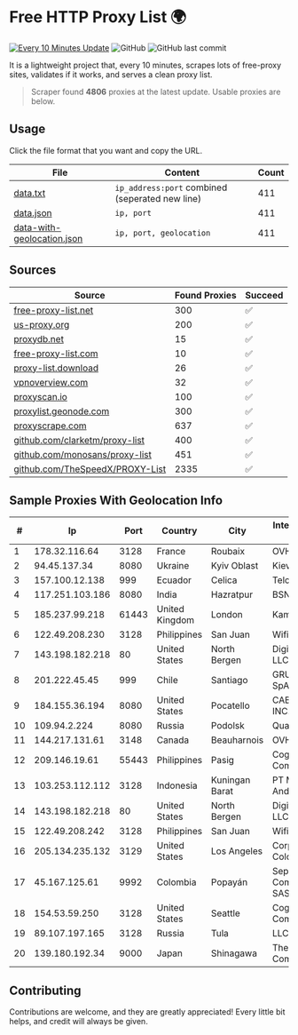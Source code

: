 
# Free HTTP Proxy List 🌍

[![Every 10 Minutes Update](https://github.com/mertguvencli/http-proxy-list/actions/workflows/main.yml/badge.svg?branch=main)](https://github.com/mertguvencli/http-proxy-list/actions/workflows/main.yml)
![GitHub](https://img.shields.io/github/license/mertguvencli/http-proxy-list)
![GitHub last commit](https://img.shields.io/github/last-commit/mertguvencli/http-proxy-list)

It is a lightweight project that, every 10 minutes, scrapes lots of free-proxy sites, validates if it works, and serves a clean proxy list.


> Scraper found **4806** proxies at the latest update. Usable proxies are below.

## Usage

Click the file format that you want and copy the URL.


|File|Content|Count|
|----|-------|-----|
|[data.txt](https://raw.githubusercontent.com/mertguvencli/http-proxy-list/main/proxy-list/data.txt)|`ip_address:port` combined (seperated new line)|411|
|[data.json](https://raw.githubusercontent.com/mertguvencli/http-proxy-list/main/proxy-list/data.json)|`ip, port`|411|
|[data-with-geolocation.json](https://raw.githubusercontent.com/mertguvencli/http-proxy-list/main/proxy-list/data-with-geolocation.json)|`ip, port, geolocation`|411|

## Sources

|Source|Found Proxies|Succeed|
|------|-------------|-------|
|[free-proxy-list.net](https://free-proxy-list.net)|300|✅|
|[us-proxy.org](https://www.us-proxy.org)|200|✅|
|[proxydb.net](http://proxydb.net)|15|✅|
|[free-proxy-list.com](https://free-proxy-list.com/?page=&port=&type%5B%5D=http&type%5B%5D=https&up_time=0&search=Search)|10|✅|
|[proxy-list.download](https://www.proxy-list.download/HTTP)|26|✅|
|[vpnoverview.com](https://vpnoverview.com/privacy/anonymous-browsing/free-proxy-servers)|32|✅|
|[proxyscan.io](https://www.proxyscan.io)|100|✅|
|[proxylist.geonode.com](https://proxylist.geonode.com/api/proxy-list?limit=300&page=1&sort_by=lastChecked&sort_type=desc&protocols=http,https)|300|✅|
|[proxyscrape.com](https://api.proxyscrape.com/v2/?request=displayproxies&protocol=http&timeout=10000&country=all&ssl=all&anonymity=all)|637|✅|
|[github.com/clarketm/proxy-list](https://raw.githubusercontent.com/clarketm/proxy-list/master/proxy-list-raw.txt)|400|✅|
|[github.com/monosans/proxy-list](https://raw.githubusercontent.com/monosans/proxy-list/main/proxies/http.txt)|451|✅|
|[github.com/TheSpeedX/PROXY-List](https://raw.githubusercontent.com/TheSpeedX/PROXY-List/master/http.txt)|2335|✅|


## Sample Proxies With Geolocation Info

|#|Ip|Port|Country|City|Internet Service Provider|
|-|--|----|-------|----|-------------------------|
|1|178.32.116.64|3128|France|Roubaix|OVH SAS|
|2|94.45.137.34|8080|Ukraine|Kyiv Oblast|Kievline LLC|
|3|157.100.12.138|999|Ecuador|Celica|Telconet S.A|
|4|117.251.103.186|8080|India|Hazratpur|BSNL Internet|
|5|185.237.99.218|61443|United Kingdom|London|Kamatera Inc|
|6|122.49.208.230|3128|Philippines|San Juan|WifiCity, Inc|
|7|143.198.182.218|80|United States|North Bergen|DigitalOcean, LLC|
|8|201.222.45.45|999|Chile|Santiago|GRUPO ULLOA SpA|
|9|184.155.36.194|8080|United States|Pocatello|CABLE ONE, INC.|
|10|109.94.2.224|8080|Russia|Podolsk|Quartz Telecom|
|11|144.217.131.61|3148|Canada|Beauharnois|OVH Hosting|
|12|209.146.19.61|55443|Philippines|Pasig|Cogent Communications|
|13|103.253.112.112|3128|Indonesia|Kuningan Barat|PT Media Andalan Nusa|
|14|143.198.182.218|80|United States|North Bergen|DigitalOcean, LLC|
|15|122.49.208.242|3128|Philippines|San Juan|WifiCity, Inc|
|16|205.134.235.132|3129|United States|Los Angeles|Corporate Colocation Inc|
|17|45.167.125.61|9992|Colombia|Popayán|Sepcom Comunicaciones SAS|
|18|154.53.59.250|3128|United States|Seattle|Cogent Communications|
|19|89.107.197.165|3128|Russia|Tula|LLC TK Altair|
|20|139.180.192.34|9000|Japan|Shinagawa|The Constant Company|



## Contributing

Contributions are welcome, and they are greatly appreciated! Every
little bit helps, and credit will always be given.

